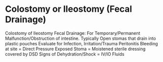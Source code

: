 # Colostomy or Ileostomy (Fecal Drainage)

Colostomy of Ileostomy  Fecal Drainage:
For Temporary/Permanent Malfunction/Obstruction of intestine. Typically  Open stomas that drain into plastic pouches
Evaluate for  Infection, Irritation/Trauma Peritonitis
Bleeding at site = Direct Pressure
Exposed Stoma = Moistened sterile dressing covered by DSD
Signs of Dehydration/Shock = IV/IO Fluids
